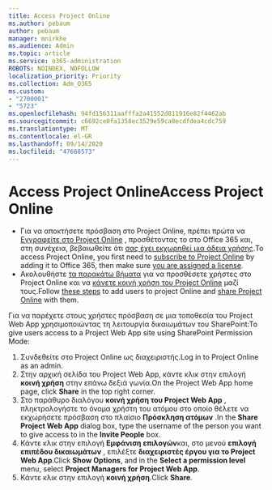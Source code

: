 ```yaml
---
title: Access Project Online
ms.author: pebaum
author: pebaum
manager: mnirkhe
ms.audience: Admin
ms.topic: article
ms.service: o365-administration
ROBOTS: NOINDEX, NOFOLLOW
localization_priority: Priority
ms.collection: Adm_O365
ms.custom:
- "2700001"
- "5723"
ms.openlocfilehash: 94fd156311aafffa2a41552d811916e82f4462ab
ms.sourcegitcommit: c6692ce0fa1358ec3529e59ca0ecdfdea4cdc759
ms.translationtype: MT
ms.contentlocale: el-GR
ms.lasthandoff: 09/14/2020
ms.locfileid: "47668573"
---
```

# <a name="access-project-online"></a><span data-ttu-id="e7fff-102">Access Project Online</span><span class="sxs-lookup"><span data-stu-id="e7fff-102">Access Project Online</span></span>

- <span data-ttu-id="e7fff-103">Για να αποκτήσετε πρόσβαση στο Project Online, πρέπει πρώτα να [Εγγραφείτε στο Project Online](https://docs.microsoft.com/ProjectOnline/get-started-with-project-online) , προσθέτοντας το στο Office 365 και, στη συνέχεια, βεβαιωθείτε ότι [σας έχει εκχωρηθεί μια άδεια χρήσης](https://docs.microsoft.com/ProjectOnline/step-1-sign-up-for-project-online#next-make-sure-you-can-get-in).</span><span class="sxs-lookup"><span data-stu-id="e7fff-103">To access Project Online, you first need to [subscribe to Project Online](https://docs.microsoft.com/ProjectOnline/get-started-with-project-online) by adding it to Office 365, then make sure [you are assigned a license](https://docs.microsoft.com/ProjectOnline/step-1-sign-up-for-project-online#next-make-sure-you-can-get-in).</span></span>
- <span data-ttu-id="e7fff-104">Ακολουθήστε [τα παρακάτω βήματα](https://docs.microsoft.com/ProjectOnline/step-2-add-people-to-project-online) για να προσθέσετε χρήστες στο Project Online και να [κάνετε κοινή χρήση του Project Online](https://docs.microsoft.com/ProjectOnline/step-2-add-people-to-project-online#4-finally-share-project-online-with-the-people-you-added) μαζί τους.</span><span class="sxs-lookup"><span data-stu-id="e7fff-104">Follow [these steps](https://docs.microsoft.com/ProjectOnline/step-2-add-people-to-project-online) to add users to project Online and [share Project Online](https://docs.microsoft.com/ProjectOnline/step-2-add-people-to-project-online#4-finally-share-project-online-with-the-people-you-added) with them.</span></span>

<span data-ttu-id="e7fff-105">Για να παρέχετε στους χρήστες πρόσβαση σε μια τοποθεσία του Project Web App χρησιμοποιώντας τη λειτουργία δικαιωμάτων του SharePoint:</span><span class="sxs-lookup"><span data-stu-id="e7fff-105">To give users access to a Project Web App site using SharePoint Permission Mode:</span></span>

1. <span data-ttu-id="e7fff-106">Συνδεθείτε στο Project Online ως διαχειριστής.</span><span class="sxs-lookup"><span data-stu-id="e7fff-106">Log in to Project Online as an admin.</span></span>
2. <span data-ttu-id="e7fff-107">Στην αρχική σελίδα του Project Web App, κάντε κλικ στην επιλογή **κοινή χρήση** στην επάνω δεξιά γωνία.</span><span class="sxs-lookup"><span data-stu-id="e7fff-107">On the Project Web App home page, click **Share** in the top right corner.</span></span>
3. <span data-ttu-id="e7fff-108">Στο παράθυρο διαλόγου **κοινή χρήση του Project Web App** , πληκτρολογήστε το όνομα χρήστη του ατόμου στο οποίο θέλετε να εκχωρήσετε πρόσβαση στο πλαίσιο **Πρόσκληση ατόμων** .</span><span class="sxs-lookup"><span data-stu-id="e7fff-108">In the **Share Project Web App** dialog box, type the username of the person you want to give access to in the **Invite People** box.</span></span>
4. <span data-ttu-id="e7fff-109">Κάντε κλικ στην επιλογή **Εμφάνιση επιλογών**και, στο μενού **επιλογή επιπέδου δικαιωμάτων** , επιλέξτε **διαχειριστές έργου για το Project Web App**.</span><span class="sxs-lookup"><span data-stu-id="e7fff-109">Click **Show Options**, and in the **Select a permission level** menu, select **Project Managers for Project Web App**.</span></span>
5. <span data-ttu-id="e7fff-110">Κάντε κλικ στην επιλογή **κοινή χρήση**.</span><span class="sxs-lookup"><span data-stu-id="e7fff-110">Click **Share**.</span></span>
